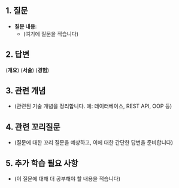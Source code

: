 

## 1. 질문
- **질문 내용**: 
  - (여기에 질문을 적습니다)

## 2. 답변
(**개요**)
(**서술**)
(**경험**)

## 3. 관련 개념
- (관련된 기술 개념을 정리합니다. 예: 데이터베이스, REST API, OOP 등)
  
## 4. 관련 꼬리질문
- (질문에 대한 꼬리 질문을 예상하고, 이에 대한 간단한 답변을 준비합니다)

## 5. 추가 학습 필요 사항
- (이 질문에 대해 더 공부해야 할 내용을 적습니다)